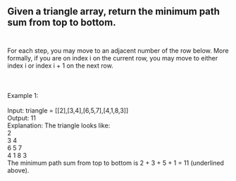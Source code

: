 ## Given a triangle array, return the minimum path sum from top to bottom. <br> <br> 
For each step, you may move to an adjacent number of the row below. More formally, if you are on index i on the current row, you may move to either index i or index i + 1 on the next row. <br> <br> <br> <br> 
Example 1: <br> <br> 
Input: triangle = [[2],[3,4],[6,5,7],[4,1,8,3]] <br> 
Output: 11 <br> 
Explanation: The triangle looks like: <br> 
   2 <br> 
  3 4 <br> 
 6 5 7 <br> 
4 1 8 3 <br> 
The minimum path sum from top to bottom is 2 + 3 + 5 + 1 = 11 (underlined above). <br> 

